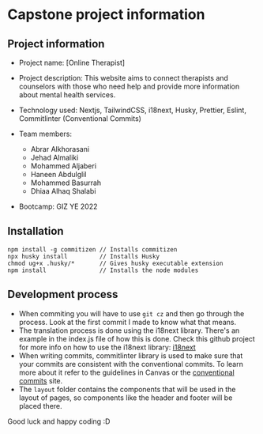 # Capstone project information

## Project information

-   Project name: [Online Therapist]
-   Project description: This website aims to connect therapists and counselors with those who need help and provide more information about mental health services.
-   Technology used: Nextjs, TailwindCSS, i18next, Husky, Prettier, Eslint, Commitlinter (Conventional Commits)
-   Team members:

    -   Abrar Alkhorasani
    -   Jehad Almaliki
    -   Mohammed Aljaberi
    -   Haneen Abdulglil
    -   Mohammed Basurrah
    -   Dhiaa Alhaq Shalabi

-   Bootcamp: GIZ YE 2022

## Installation

```shell
npm install -g commitizen // Installs commitizen
npx husky install         // Installs Husky
chmod ug+x .husky/*       // Gives husky executable extension
npm install               // Installs the node modules
```

## Development process

-   When commiting you will have to use `git cz` and then go through the process. Look at the first commit I made to know what that means.
-   The translation process is done using the i18next library. There's an example in the index.js file of how this is done. Check this github project for more info on how to use the i18next library: [i18next](https://github.com/i18next/next-i18next)
-   When writing commits, commitlinter library is used to make sure that your commits are consistent with the conventional commits. To learn more about it refer to the guidelines in Canvas or the [conventional commits](https://www.conventionalcommits.org/en/v1.0.0/#summary) site.
-   The `layout` folder contains the components that will be used in the layout of pages, so components like the header and footer will be placed there.

Good luck and happy coding :D
